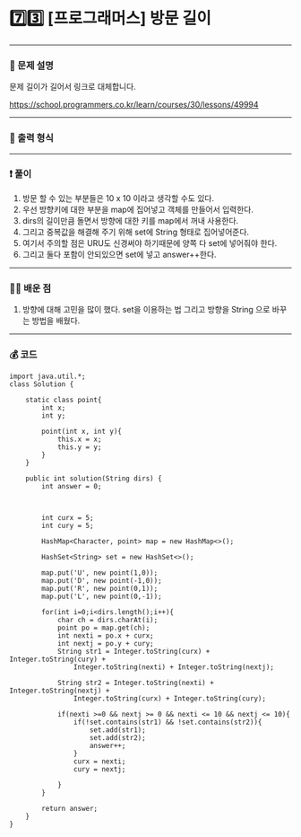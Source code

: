 # 7️⃣3️⃣ [프로그래머스] 방문 길이 </span> 

---
### 📃 문제 설명
문제 길이가 길어서 
링크로 대체합니다.

https://school.programmers.co.kr/learn/courses/30/lessons/49994

---
### 🔑 출력 형식


---
### ❗️ 풀이 
1. 방문 할 수 있는 부분들은 10 x 10 이라고 생각할 수도 있다.
2. 우선 방향키에 대한 부분을 map에 집어넣고 객체를 만들어서 입력한다.
3. dirs의 길이만큼 돌면서 방향에 대한 키를 map에서 꺼내 사용한다.
4. 그리고 중복값을 해결해 주기 위해 set에 String 형태로 집어넣어준다.
5. 여기서 주의할 점은 URU도 신경써야 하기때문에 양쪽 다 set에 넣어줘야 한다.
6. 그리고 둘다 포함이 안되있으면 set에 넣고 answer++한다.


--- 
### 👨‍💻 배운 점
1. 방향에 대해 고민을 많이 했다. set을 이용하는 법 그리고 방향을 String 으로 바꾸는 방법을 배웠다.

---
### 💰 코드
```
import java.util.*;
class Solution {
    
    static class point{
        int x;
        int y;
        
        point(int x, int y){
            this.x = x;
            this.y = y;
        }
    }
    
    public int solution(String dirs) {
        int answer = 0;
        
      
        
        int curx = 5;
        int cury = 5;
        
        HashMap<Character, point> map = new HashMap<>();
        
        HashSet<String> set = new HashSet<>();
        
        map.put('U', new point(1,0));
        map.put('D', new point(-1,0));
        map.put('R', new point(0,1));
        map.put('L', new point(0,-1));
        
        for(int i=0;i<dirs.length();i++){
            char ch = dirs.charAt(i);
            point po = map.get(ch);
            int nexti = po.x + curx;
            int nextj = po.y + cury;
            String str1 = Integer.toString(curx) + Integer.toString(cury) + 
                Integer.toString(nexti) + Integer.toString(nextj);
            
            String str2 = Integer.toString(nexti) + Integer.toString(nextj) + 
                Integer.toString(curx) + Integer.toString(cury);
            
            if(nexti >=0 && nextj >= 0 && nexti <= 10 && nextj <= 10){
                if(!set.contains(str1) && !set.contains(str2)){
                    set.add(str1);
                    set.add(str2);
                    answer++;
                }
                curx = nexti;
                cury = nextj;
                
            }
        }
        
        return answer;
    }
}

```
